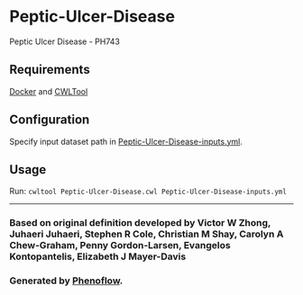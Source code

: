 # Peptic-Ulcer-Disease

Peptic Ulcer Disease - PH743

## Requirements

[Docker](https://docs.docker.com/install/) and [CWLTool](https://github.com/common-workflow-language/cwltool#install)

## Configuration

Specify input dataset path in [Peptic-Ulcer-Disease-inputs.yml](Peptic-Ulcer-Disease-inputs.yml).

## Usage

Run: `cwltool Peptic-Ulcer-Disease.cwl Peptic-Ulcer-Disease-inputs.yml`

***

### Based on original definition developed by Victor W Zhong, Juhaeri Juhaeri, Stephen R Cole, Christian M Shay, Carolyn A Chew-Graham, Penny Gordon-Larsen, Evangelos Kontopantelis, Elizabeth J Mayer-Davis
### Generated by [Phenoflow](https://kclhi.org/phenoflow).
